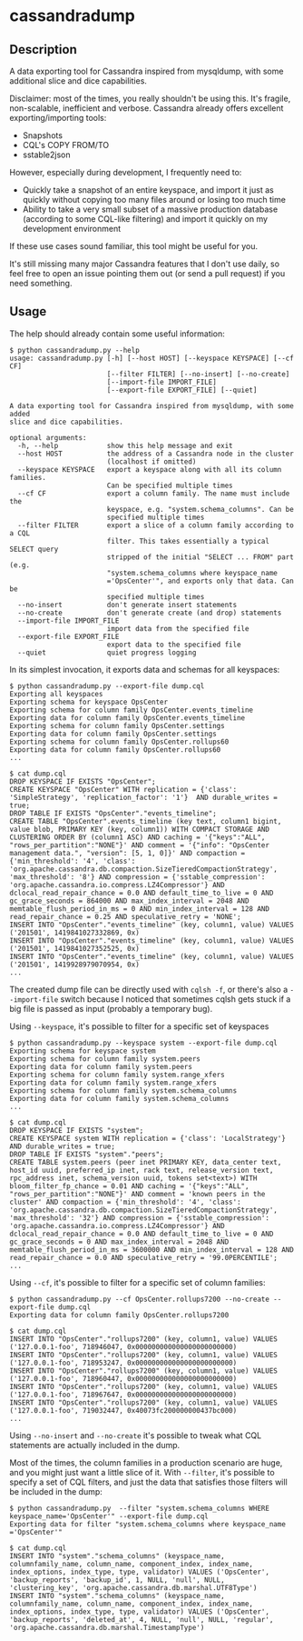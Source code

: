 # cassandradump

## Description

A data exporting tool for Cassandra inspired from mysqldump, with some additional slice and dice capabilities.

Disclaimer: most of the times, you really shouldn't be using this. It's fragile, non-scalable, inefficient and verbose. Cassandra already offers excellent exporting/importing tools:

- Snapshots
- CQL's COPY FROM/TO
- sstable2json

However, especially during development, I frequently need to:

- Quickly take a snapshot of an entire keyspace, and import it just as quickly without copying too many files around or losing too much time
- Ability to take a very small subset of a massive production database (according to some CQL-like filtering) and import it quickly on my development environment

If these use cases sound familiar, this tool might be useful for you.

It's still missing many major Cassandra features that I don't use daily, so feel free to open an issue pointing them out (or send a pull request) if you need something.

## Usage

The help should already contain some useful information:

```
$ python cassandradump.py --help
usage: cassandradump.py [-h] [--host HOST] [--keyspace KEYSPACE] [--cf CF]
                        [--filter FILTER] [--no-insert] [--no-create]
                        [--import-file IMPORT_FILE]
                        [--export-file EXPORT_FILE] [--quiet]

A data exporting tool for Cassandra inspired from mysqldump, with some added
slice and dice capabilities.

optional arguments:
  -h, --help            show this help message and exit
  --host HOST           the address of a Cassandra node in the cluster
                        (localhost if omitted)
  --keyspace KEYSPACE   export a keyspace along with all its column families.
                        Can be specified multiple times
  --cf CF               export a column family. The name must include the
                        keyspace, e.g. "system.schema_columns". Can be
                        specified multiple times
  --filter FILTER       export a slice of a column family according to a CQL
                        filter. This takes essentially a typical SELECT query
                        stripped of the initial "SELECT ... FROM" part (e.g.
                        "system.schema_columns where keyspace_name
                        ='OpsCenter'", and exports only that data. Can be
                        specified multiple times
  --no-insert           don't generate insert statements
  --no-create           don't generate create (and drop) statements
  --import-file IMPORT_FILE
                        import data from the specified file
  --export-file EXPORT_FILE
                        export data to the specified file
  --quiet               quiet progress logging
```

In its simplest invocation, it exports data and schemas for all keyspaces:

```
$ python cassandradump.py --export-file dump.cql
Exporting all keyspaces
Exporting schema for keyspace OpsCenter
Exporting schema for column family OpsCenter.events_timeline
Exporting data for column family OpsCenter.events_timeline
Exporting schema for column family OpsCenter.settings
Exporting data for column family OpsCenter.settings
Exporting schema for column family OpsCenter.rollups60
Exporting data for column family OpsCenter.rollups60
...
```

```
$ cat dump.cql
DROP KEYSPACE IF EXISTS "OpsCenter";
CREATE KEYSPACE "OpsCenter" WITH replication = {'class': 'SimpleStrategy', 'replication_factor': '1'}  AND durable_writes = true;
DROP TABLE IF EXISTS "OpsCenter"."events_timeline";
CREATE TABLE "OpsCenter".events_timeline (key text, column1 bigint, value blob, PRIMARY KEY (key, column1)) WITH COMPACT STORAGE AND CLUSTERING ORDER BY (column1 ASC) AND caching = '{"keys":"ALL", "rows_per_partition":"NONE"}' AND comment = '{"info": "OpsCenter management data.", "version": [5, 1, 0]}' AND compaction = {'min_threshold': '4', 'class': 'org.apache.cassandra.db.compaction.SizeTieredCompactionStrategy', 'max_threshold': '8'} AND compression = {'sstable_compression': 'org.apache.cassandra.io.compress.LZ4Compressor'} AND dclocal_read_repair_chance = 0.0 AND default_time_to_live = 0 AND gc_grace_seconds = 864000 AND max_index_interval = 2048 AND memtable_flush_period_in_ms = 0 AND min_index_interval = 128 AND read_repair_chance = 0.25 AND speculative_retry = 'NONE';
INSERT INTO "OpsCenter"."events_timeline" (key, column1, value) VALUES ('201501', 1419841027332869, 0x)
INSERT INTO "OpsCenter"."events_timeline" (key, column1, value) VALUES ('201501', 1419841027352525, 0x)
INSERT INTO "OpsCenter"."events_timeline" (key, column1, value) VALUES ('201501', 1419928979070954, 0x)
...
```

The created dump file can be directly used with ```cqlsh -f```, or there's also a ```--import-file``` switch because I noticed that sometimes cqlsh gets stuck if a big file is passed as input (probably a temporary bug).

Using ```--keyspace```, it's possible to filter for a specific set of keyspaces

```
$ python cassandradump.py --keyspace system --export-file dump.cql
Exporting schema for keyspace system
Exporting schema for column family system.peers
Exporting data for column family system.peers
Exporting schema for column family system.range_xfers
Exporting data for column family system.range_xfers
Exporting schema for column family system.schema_columns
Exporting data for column family system.schema_columns
...
```

```
$ cat dump.cql
DROP KEYSPACE IF EXISTS "system";
CREATE KEYSPACE system WITH replication = {'class': 'LocalStrategy'}  AND durable_writes = true;
DROP TABLE IF EXISTS "system"."peers";
CREATE TABLE system.peers (peer inet PRIMARY KEY, data_center text, host_id uuid, preferred_ip inet, rack text, release_version text, rpc_address inet, schema_version uuid, tokens set<text>) WITH bloom_filter_fp_chance = 0.01 AND caching = '{"keys":"ALL", "rows_per_partition":"NONE"}' AND comment = 'known peers in the cluster' AND compaction = {'min_threshold': '4', 'class': 'org.apache.cassandra.db.compaction.SizeTieredCompactionStrategy', 'max_threshold': '32'} AND compression = {'sstable_compression': 'org.apache.cassandra.io.compress.LZ4Compressor'} AND dclocal_read_repair_chance = 0.0 AND default_time_to_live = 0 AND gc_grace_seconds = 0 AND max_index_interval = 2048 AND memtable_flush_period_in_ms = 3600000 AND min_index_interval = 128 AND read_repair_chance = 0.0 AND speculative_retry = '99.0PERCENTILE';
...
```

Using ```--cf```, it's possible to filter for a specific set of column families:

```
$ python cassandradump.py --cf OpsCenter.rollups7200 --no-create --export-file dump.cql
Exporting data for column family OpsCenter.rollups7200
```

```
$ cat dump.cql
INSERT INTO "OpsCenter"."rollups7200" (key, column1, value) VALUES ('127.0.0.1-foo', 718946047, 0x000000000000000000000000)
INSERT INTO "OpsCenter"."rollups7200" (key, column1, value) VALUES ('127.0.0.1-foo', 718953247, 0x000000000000000000000000)
INSERT INTO "OpsCenter"."rollups7200" (key, column1, value) VALUES ('127.0.0.1-foo', 718960447, 0x000000000000000000000000)
INSERT INTO "OpsCenter"."rollups7200" (key, column1, value) VALUES ('127.0.0.1-foo', 718967647, 0x000000000000000000000000)
INSERT INTO "OpsCenter"."rollups7200" (key, column1, value) VALUES ('127.0.0.1-foo', 719032447, 0x40073fc200000000437bc000)
...
```

Using ```--no-insert``` and ```--no-create``` it's possible to tweak what CQL statements are actually included in the dump.

Most of the times, the column families in a production scenario are huge, and you might just want a little slice of it. With ```--filter```, it's possible to specify a set of CQL filters, and just the data that satisfies those filters will be included in the dump:

```
$ python cassandradump.py  --filter "system.schema_columns WHERE keyspace_name='OpsCenter'" --export-file dump.cql
Exporting data for filter "system.schema_columns where keyspace_name ='OpsCenter'"
```

```
$ cat dump.cql
INSERT INTO "system"."schema_columns" (keyspace_name, columnfamily_name, column_name, component_index, index_name, index_options, index_type, type, validator) VALUES ('OpsCenter', 'backup_reports', 'backup_id', 1, NULL, 'null', NULL, 'clustering_key', 'org.apache.cassandra.db.marshal.UTF8Type')
INSERT INTO "system"."schema_columns" (keyspace_name, columnfamily_name, column_name, component_index, index_name, index_options, index_type, type, validator) VALUES ('OpsCenter', 'backup_reports', 'deleted_at', 4, NULL, 'null', NULL, 'regular', 'org.apache.cassandra.db.marshal.TimestampType')
```

